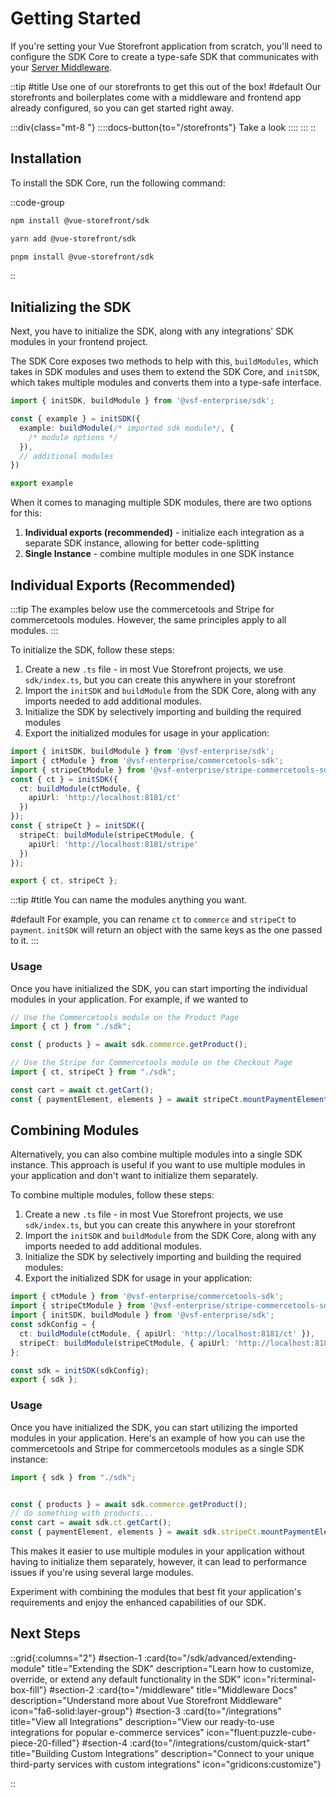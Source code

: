 # Getting Started 

If you're setting your Vue Storefront application from scratch, you'll need to configure the SDK Core to create a type-safe SDK that communicates with your [Server Middleware](/middleware).

::tip
#title
Use one of our storefronts to get this out of the box!
#default
Our storefronts and boilerplates come with a middleware and frontend app already configured, so you can get started right away.

:::div{class="mt-8 "}
::::docs-button{to="/storefronts"}
Take a look
::::
:::
::

## Installation

To install the SDK Core, run the following command:

::code-group
```bash [npm]
npm install @vue-storefront/sdk
```
```bash [yarn]
yarn add @vue-storefront/sdk
```
```bash [pnpm]
pnpm install @vue-storefront/sdk
```
::

## Initializing the SDK

Next, you have to initialize the SDK, along with any integrations' SDK modules in your frontend project. 

The SDK Core exposes two methods to help with this, `buildModules`, which takes in SDK modules and uses them to extend the SDK Core, and `initSDK`, which takes multiple modules and converts them into a type-safe interface.

```ts [sdk/index.ts]
import { initSDK, buildModule } from '@vsf-enterprise/sdk';

const { example } = initSDK({
  example: buildModule(/* imported sdk module*/, {
    /* module options */
  }),
  // additional modules
})

export example
```

When it comes to managing multiple SDK modules, there are two options for this:

1. **Individual exports (recommended)** - initialize each integration as a separate SDK instance, allowing for better code-splitting 
2. **Single Instance** - combine multiple modules in one SDK instance

## Individual Exports (Recommended)

:::tip
The examples below use the commercetools and Stripe for commercetools modules. However, the same principles apply to all modules.
:::

To initialize the SDK, follow these steps:

1. Create a new `.ts` file - in most Vue Storefront projects, we use `sdk/index.ts`, but you can create this anywhere in your storefront
2. Import the `initSDK` and `buildModule` from the SDK Core, along with any imports needed to add additional modules.
3. Initialize the SDK by selectively importing and building the required modules
4. Export the initialized modules for usage in your application:


```typescript [sdk/index.ts]
import { initSDK, buildModule } from '@vsf-enterprise/sdk';
import { ctModule } from '@vsf-enterprise/commercetools-sdk';
import { stripeCtModule } from '@vsf-enterprise/stripe-commercetools-sdk';
const { ct } = initSDK({ 
  ct: buildModule(ctModule, { 
    apiUrl: 'http://localhost:8181/ct' 
  }) 
});
const { stripeCt } = initSDK({ 
  stripeCt: buildModule(stripeCtModule, { 
    apiUrl: 'http://localhost:8181/stripe'
  })
});

export { ct, stripeCt };
```

:::tip
#title
You can name the modules anything you want.

#default
For example, you can rename `ct` to `commerce` and `stripeCt` to `payment`. `initSDK` will return an object with the same keys as the one passed to it.
:::

### Usage

Once you have initialized the SDK, you can start importing the individual modules in your application. For example, if we wanted to 

```typescript
// Use the Commercetools module on the Product Page
import { ct } from "./sdk";

const { products } = await sdk.commerce.getProduct();

// Use the Stripe for Commercetools module on the Checkout Page
import { ct, stripeCt } from "./sdk";

const cart = await ct.getCart();
const { paymentElement, elements } = await stripeCt.mountPaymentElement({ cart: cart! });
```


## Combining Modules

Alternatively, you can also combine multiple modules into a single SDK instance. This approach is useful if you want to use multiple modules in your application and don't want to initialize them separately.

To combine multiple modules, follow these steps:

1. Create a new `.ts` file - in most Vue Storefront projects, we use `sdk/index.ts`, but you can create this anywhere in your storefront
2. Import the `initSDK` and `buildModule` from the SDK Core, along with any imports needed to add additional modules.
3. Initialize the SDK by selectively importing and building the required modules:
4. Export the initialized SDK for usage in your application:

```typescript
import { ctModule } from '@vsf-enterprise/commercetools-sdk';
import { stripeCtModule } from '@vsf-enterprise/stripe-commercetools-sdk';
import { initSDK, buildModule } from '@vsf-enterprise/sdk';
const sdkConfig = {
  ct: buildModule(ctModule, { apiUrl: 'http://localhost:8181/ct' }),
  stripeCt: buildModule(stripeCtModule, { apiUrl: 'http://localhost:8181/stripe' })
};

const sdk = initSDK(sdkConfig);
export { sdk };
```

### Usage

Once you have initialized the SDK, you can start utilizing the imported modules in your application. Here's an example of how you can use the commercetools and Stripe for commercetools modules as a single SDK instance:

```typescript
import { sdk } from "./sdk";


const { products } = await sdk.commerce.getProduct();
// do something with products...
const cart = await sdk.ct.getCart();
const { paymentElement, elements } = await sdk.stripeCt.mountPaymentElement({ cart: cart! });
```

This makes it easier to use multiple modules in your application without having to initialize them separately, however, it can lead to performance issues if you're using several large modules.

Experiment with combining the modules that best fit your application's requirements and enjoy the enhanced capabilities of our SDK.

## Next Steps

::grid{:columns="2"}
#section-1
:card{to="/sdk/advanced/extending-module" title="Extending the SDK" description="Learn how to customize, override, or extend any default functionality in the SDK" icon="ri:terminal-box-fill"}
#section-2
:card{to="/middleware" title="Middleware Docs" description="Understand more about Vue Storefront Middleware" icon="fa6-solid:layer-group"}
#section-3
:card{to="/integrations" title="View all Integrations" description="View our ready-to-use integrations for popular e-commerce services" icon="fluent:puzzle-cube-piece-20-filled"}
#section-4
:card{to="/integrations/custom/quick-start" title="Building Custom Integrations" description="Connect to your unique third-party services with custom integrations" icon="gridicons:customize"}

::